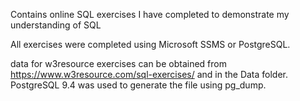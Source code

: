 Contains online SQL exercises I have completed to demonstrate my understanding of SQL

All exercises were completed using Microsoft SSMS or PostgreSQL.

data for w3resource exercises can be obtained from https://www.w3resource.com/sql-exercises/ and in the Data folder. PostgreSQL 9.4 was used to generate the file using pg_dump.

